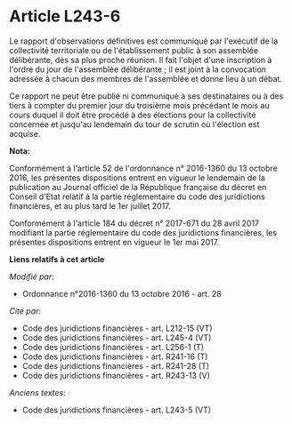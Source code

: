 # Article L243-6

Le rapport d'observations définitives est communiqué par l'exécutif de la collectivité territoriale ou de l'établissement
public à son assemblée délibérante, dès sa plus proche réunion. Il fait l'objet d'une inscription à l'ordre du jour de
l'assemblée délibérante ; il est joint à la convocation adressée à chacun des membres de l'assemblée et donne lieu à un
débat.  

Ce rapport ne peut être publié ni communiqué à ses destinataires ou à des tiers à compter du premier jour du troisième mois
précédant le mois au cours duquel il doit être procédé à des élections pour la collectivité concernée et jusqu'au lendemain
du tour de scrutin où l'élection est acquise.

**Nota:**

Conformément à l'article 52 de l'ordonnance n° 2016-1360 du 13 octobre 2016, les présentes dispositions entrent en vigueur le
lendemain de la publication au Journal officiel de la République française du décret en Conseil d'Etat relatif à la partie
réglementaire du code des juridictions financières, et au plus tard le 1er juillet 2017.

Conformément à l'article 184 du décret n° 2017-671 du 28 avril 2017 modifiant la partie réglementaire du code des
juridictions financières, les présentes dispositions entrent en vigueur le 1er mai 2017.

**Liens relatifs à cet article**

_Modifié par_:

  - Ordonnance n°2016-1360 du 13 octobre 2016 - art. 28

_Cité par_:

  - Code des juridictions financières - art. L212-15 (VT)
  - Code des juridictions financières - art. L245-4 (VT)
  - Code des juridictions financières - art. L256-1 (T)
  - Code des juridictions financières - art. R241-16 (T)
  - Code des juridictions financières - art. R241-28 (T)
  - Code des juridictions financières - art. R243-13 (V)

_Anciens textes_:

  - Code des juridictions financières - art. L243-5 (VT)
